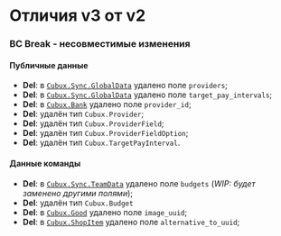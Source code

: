 Отличия v3 от v2
================

### BC Break - несовместимые изменения

#### Публичные данные

*   **Del**: в [`Cubux.Sync.GlobalData`][Cubux.Sync.GlobalData] удалено
    поле `providers`;
*   **Del**: в [`Cubux.Sync.GlobalData`][Cubux.Sync.GlobalData] удалено
    поле `target_pay_intervals`;
*   **Del**: в [`Cubux.Bank`][Cubux.Bank] удалено поле `provider_id`;
*   **Del**: удалён тип `Cubux.Provider`;
*   **Del**: удалён тип `Cubux.ProviderField`;
*   **Del**: удалён тип `Cubux.ProviderFieldOption`;
*   **Del**: удалён тип `Cubux.TargetPayInterval`.

#### Данные команды

*   **Del**: в [`Cubux.Sync.TeamData`][Cubux.Sync.TeamData] удалено поле
    `budgets` (_WIP: будет заменено другими полями_);
*   **Del**: удалён тип `Cubux.Budget`
*   **Del**: в [`Cubux.Good`][Cubux.Good] удалено поле `image_uuid`;
*   **Del**: в [`Cubux.ShopItem`][Cubux.ShopItem] удалено поле
    `alternative_to_uuid`;


[Cubux.Bank]: ../type/global/bank.md
[Cubux.Good]: ../type/team/good.md
[Cubux.ShopItem]: ../type/team/shop-item.md
[Cubux.Sync.GlobalData]: ../type/sync/data-global.md
[Cubux.Sync.TeamData]: ../type/sync/data-team.md
